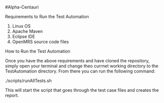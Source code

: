#Alpha-Centauri

Requirements to Run the Test Automation

1. Linux OS
2. Apache Maven
3. Eclipse IDE
4. OpenMRS source code files

How to Run the Test Automation

Once you have the above requirements and have cloned the repository, simply open your terminal and change theo currnet working directory to the TestAutomation directory.  From there you can run the following command:

./scripts/runAllTests.sh

This will start the script that goes through the test case files and creates the report.

